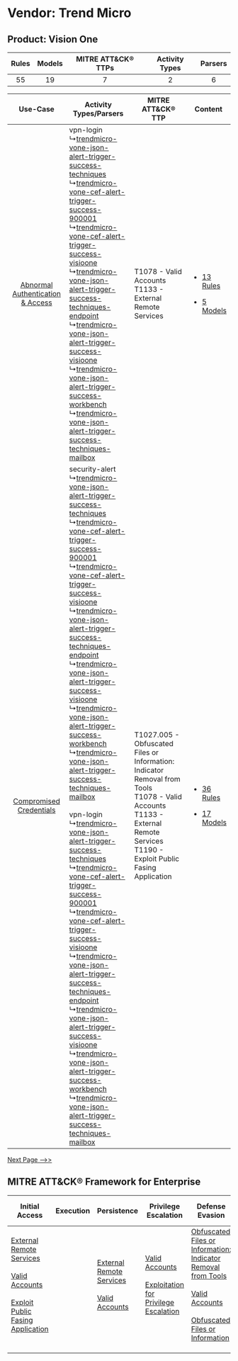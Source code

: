 Vendor: Trend Micro
===================
Product: Vision One
-------------------
| Rules | Models | MITRE ATT&CK® TTPs | Activity Types | Parsers |
|:-----:|:------:|:------------------:|:--------------:|:-------:|
|  55   |   19   |         7          |       2        |    6    |

|    Use-Case    | Activity Types/Parsers    | MITRE ATT&CK® TTP    | Content    |
|:----:| ---- | ---- | ---- |
| [Abnormal Authentication & Access](../../../UseCases/uc_abnormal_authentication_&_access.md) |  vpn-login<br> ↳[trendmicro-vone-json-alert-trigger-success-techniques](Ps/pC_trendmicrovonejsonalerttriggersuccesstechniques.md)<br> ↳[trendmicro-vone-cef-alert-trigger-success-900001](Ps/pC_trendmicrovonecefalerttriggersuccess900001.md)<br> ↳[trendmicro-vone-cef-alert-trigger-success-visioone](Ps/pC_trendmicrovonecefalerttriggersuccessvisioone.md)<br> ↳[trendmicro-vone-json-alert-trigger-success-techniques-endpoint](Ps/pC_trendmicrovonejsonalerttriggersuccesstechniquesendpoint.md)<br> ↳[trendmicro-vone-json-alert-trigger-success-visioone](Ps/pC_trendmicrovonejsonalerttriggersuccessvisioone.md)<br> ↳[trendmicro-vone-json-alert-trigger-success-workbench](Ps/pC_trendmicrovonejsonalerttriggersuccessworkbench.md)<br> ↳[trendmicro-vone-json-alert-trigger-success-techniques-mailbox](Ps/pC_trendmicrovonejsonalerttriggersuccesstechniquesmailbox.md)<br>    | T1078 - Valid Accounts<br>T1133 - External Remote Services<br>    | [<ul><li>13 Rules</li></ul><ul><li>5 Models</li></ul>](RM/r_m_trend_micro_vision_one_Abnormal_Authentication_&_Access.md) |
|          [Compromised Credentials](../../../UseCases/uc_compromised_credentials.md)          |  security-alert<br> ↳[trendmicro-vone-json-alert-trigger-success-techniques](Ps/pC_trendmicrovonejsonalerttriggersuccesstechniques.md)<br> ↳[trendmicro-vone-cef-alert-trigger-success-900001](Ps/pC_trendmicrovonecefalerttriggersuccess900001.md)<br> ↳[trendmicro-vone-cef-alert-trigger-success-visioone](Ps/pC_trendmicrovonecefalerttriggersuccessvisioone.md)<br> ↳[trendmicro-vone-json-alert-trigger-success-techniques-endpoint](Ps/pC_trendmicrovonejsonalerttriggersuccesstechniquesendpoint.md)<br> ↳[trendmicro-vone-json-alert-trigger-success-visioone](Ps/pC_trendmicrovonejsonalerttriggersuccessvisioone.md)<br> ↳[trendmicro-vone-json-alert-trigger-success-workbench](Ps/pC_trendmicrovonejsonalerttriggersuccessworkbench.md)<br> ↳[trendmicro-vone-json-alert-trigger-success-techniques-mailbox](Ps/pC_trendmicrovonejsonalerttriggersuccesstechniquesmailbox.md)<br><br> vpn-login<br> ↳[trendmicro-vone-json-alert-trigger-success-techniques](Ps/pC_trendmicrovonejsonalerttriggersuccesstechniques.md)<br> ↳[trendmicro-vone-cef-alert-trigger-success-900001](Ps/pC_trendmicrovonecefalerttriggersuccess900001.md)<br> ↳[trendmicro-vone-cef-alert-trigger-success-visioone](Ps/pC_trendmicrovonecefalerttriggersuccessvisioone.md)<br> ↳[trendmicro-vone-json-alert-trigger-success-techniques-endpoint](Ps/pC_trendmicrovonejsonalerttriggersuccesstechniquesendpoint.md)<br> ↳[trendmicro-vone-json-alert-trigger-success-visioone](Ps/pC_trendmicrovonejsonalerttriggersuccessvisioone.md)<br> ↳[trendmicro-vone-json-alert-trigger-success-workbench](Ps/pC_trendmicrovonejsonalerttriggersuccessworkbench.md)<br> ↳[trendmicro-vone-json-alert-trigger-success-techniques-mailbox](Ps/pC_trendmicrovonejsonalerttriggersuccesstechniquesmailbox.md)<br> | T1027.005 - Obfuscated Files or Information: Indicator Removal from Tools<br>T1078 - Valid Accounts<br>T1133 - External Remote Services<br>T1190 - Exploit Public Fasing Application<br> | [<ul><li>36 Rules</li></ul><ul><li>17 Models</li></ul>](RM/r_m_trend_micro_vision_one_Compromised_Credentials.md)         |
[Next Page -->>](2_ds_trend_micro_vision_one.md)

MITRE ATT&CK® Framework for Enterprise
--------------------------------------
| Initial Access                                                                                                                                                                                                                         | Execution | Persistence                                                                                                                                      | Privilege Escalation                                                                                                                                          | Defense Evasion                                                                                                                                                                                                                                                               | Credential Access | Discovery | Lateral Movement | Collection | Command and Control                                                                                                                       | Exfiltration | Impact |
| -------------------------------------------------------------------------------------------------------------------------------------------------------------------------------------------------------------------------------------- | --------- | ------------------------------------------------------------------------------------------------------------------------------------------------ | ------------------------------------------------------------------------------------------------------------------------------------------------------------- | ----------------------------------------------------------------------------------------------------------------------------------------------------------------------------------------------------------------------------------------------------------------------------- | ----------------- | --------- | ---------------- | ---------- | ----------------------------------------------------------------------------------------------------------------------------------------- | ------------ | ------ |
| [External Remote Services](https://attack.mitre.org/techniques/T1133)<br><br>[Valid Accounts](https://attack.mitre.org/techniques/T1078)<br><br>[Exploit Public Fasing Application](https://attack.mitre.org/techniques/T1190)<br><br> |           | [External Remote Services](https://attack.mitre.org/techniques/T1133)<br><br>[Valid Accounts](https://attack.mitre.org/techniques/T1078)<br><br> | [Valid Accounts](https://attack.mitre.org/techniques/T1078)<br><br>[Exploitation for Privilege Escalation](https://attack.mitre.org/techniques/T1068)<br><br> | [Obfuscated Files or Information: Indicator Removal from Tools](https://attack.mitre.org/techniques/T1027/005)<br><br>[Valid Accounts](https://attack.mitre.org/techniques/T1078)<br><br>[Obfuscated Files or Information](https://attack.mitre.org/techniques/T1027)<br><br> |                   |           |                  |            | [Proxy: Multi-hop Proxy](https://attack.mitre.org/techniques/T1090/003)<br><br>[Proxy](https://attack.mitre.org/techniques/T1090)<br><br> |              |        |